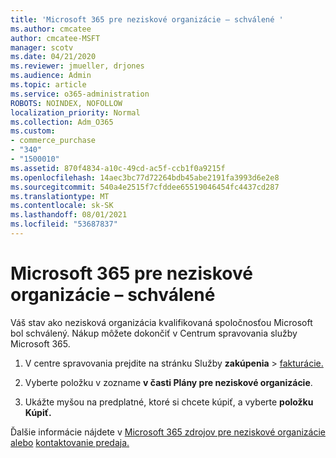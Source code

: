 ```yaml
---
title: 'Microsoft 365 pre neziskové organizácie – schválené '
ms.author: cmcatee
author: cmcatee-MSFT
manager: scotv
ms.date: 04/21/2020
ms.reviewer: jmueller, drjones
ms.audience: Admin
ms.topic: article
ms.service: o365-administration
ROBOTS: NOINDEX, NOFOLLOW
localization_priority: Normal
ms.collection: Adm_O365
ms.custom:
- commerce_purchase
- "340"
- "1500010"
ms.assetid: 870f4834-a10c-49cd-ac5f-ccb1f0a9215f
ms.openlocfilehash: 14aec3bc77d72264bdb45abe2191fa3993d6e2e8
ms.sourcegitcommit: 540a4e2515f7cfddee65519046454fc4437cd287
ms.translationtype: MT
ms.contentlocale: sk-SK
ms.lasthandoff: 08/01/2021
ms.locfileid: "53687837"
---
```

# <a name="microsoft-365-for-nonprofits---approved"></a>Microsoft 365 pre neziskové organizácie – schválené

Váš stav ako nezisková organizácia kvalifikovaná spoločnosťou Microsoft bol schválený. Nákup môžete dokončiť v Centrum spravovania služby Microsoft 365.

1. V centre spravovania prejdite na stránku Služby **zakúpenia** \> [fakturácie.](https://go.microsoft.com/fwlink/p/?linkid=868433)

2. Vyberte položku v zozname **v časti Plány pre neziskové organizácie**.

3. Ukážte myšou na predplatné, ktoré si chcete kúpiť, a vyberte **položku Kúpiť.**

Ďalšie informácie nájdete v [Microsoft 365 zdrojov pre neziskové organizácie alebo](https://www.microsoft.com/nonprofits/microsoft-365) [kontaktovanie predaja.](https://www.microsoft.com/nonprofits/contact-us)
